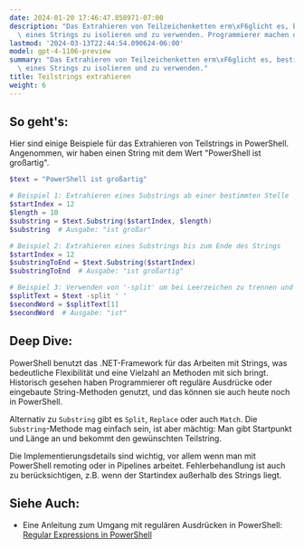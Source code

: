 ```yaml
---
date: 2024-01-20 17:46:47.858971-07:00
description: "Das Extrahieren von Teilzeichenketten erm\xF6glicht es, bestimmte Abschnitte\
  \ eines Strings zu isolieren und zu verwenden. Programmierer machen das, um Daten\u2026"
lastmod: '2024-03-13T22:44:54.090624-06:00'
model: gpt-4-1106-preview
summary: "Das Extrahieren von Teilzeichenketten erm\xF6glicht es, bestimmte Abschnitte\
  \ eines Strings zu isolieren und zu verwenden."
title: Teilstrings extrahieren
weight: 6
---
```


## So geht's:
Hier sind einige Beispiele für das Extrahieren von Teilstrings in PowerShell. Angenommen, wir haben einen String mit dem Wert "PowerShell ist großartig".

```PowerShell
$text = "PowerShell ist großartig"

# Beispiel 1: Extrahieren eines Substrings ab einer bestimmten Stelle
$startIndex = 12
$length = 10
$substring = $text.Substring($startIndex, $length)
$substring  # Ausgabe: "ist großar"

# Beispiel 2: Extrahieren eines Substrings bis zum Ende des Strings
$startIndex = 12
$substringToEnd = $text.Substring($startIndex)
$substringToEnd  # Ausgabe: "ist großartig"

# Beispiel 3: Verwenden von '-split' um bei Leerzeichen zu trennen und das zweite Element zu wählen
$splitText = $text -split ' '
$secondWord = $splitText[1]
$secondWord  # Ausgabe: "ist"
```

## Deep Dive:
PowerShell benutzt das .NET-Framework für das Arbeiten mit Strings, was bedeutliche Flexibilität und eine Vielzahl an Methoden mit sich bringt. Historisch gesehen haben Programmierer oft reguläre Ausdrücke oder eingebaute String-Methoden genutzt, und das können sie auch heute noch in PowerShell.

Alternativ zu `Substring` gibt es `Split`, `Replace` oder auch `Match`. Die `Substring`-Methode mag einfach sein, ist aber mächtig: Man gibt Startpunkt und Länge an und bekommt den gewünschten Teilstring.

Die Implementierungsdetails sind wichtig, vor allem wenn man mit PowerShell remoting oder in Pipelines arbeitet. Fehlerbehandlung ist auch zu berücksichtigen, z.B. wenn der Startindex außerhalb des Strings liegt.

## Siehe Auch:
- Eine Anleitung zum Umgang mit regulären Ausdrücken in PowerShell: [Regular Expressions in PowerShell](https://ss64.com/ps/syntax-regex.html)
